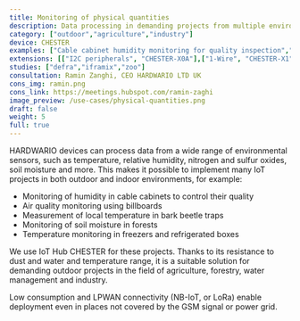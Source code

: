 ```yaml
---
title: Monitoring of physical quantities
description: Data processing in demanding projects from multiple environmental sensor inputs, e.g. temperature, relative air humidity, NOx and SOx gas, soil moisture, and many more.
category: ["outdoor","agriculture","industry"]
device: CHESTER
examples: ["Cable cabinet humidity monitoring for quality inspection","Outdoor air quality sensors mounted on billboards","Local temperature sensing at bark beetle traps","Forest soil moisture monitoring"]
extensions: [["I2C peripherals", "CHESTER-X0A"],["1-Wire", "CHESTER-X1"]]
studies: ["defra","iframix","zoo"]
consultation: Ramin Zanghi, CEO HARDWARIO LTD UK
cons_img: ramin.png
cons_link: https://meetings.hubspot.com/ramin-zaghi
image_preview: /use-cases/physical-quantities.png
draft: false
weight: 5
full: true
---
```


HARDWARIO devices can process data from a wide range of environmental sensors, such as temperature, relative humidity, nitrogen and sulfur oxides, soil moisture and more. This makes it possible to implement many IoT projects in both outdoor and indoor environments, for example:

* Monitoring of humidity in cable cabinets to control their quality
* Air quality monitoring using billboards
* Measurement of local temperature in bark beetle traps
* Monitoring of soil moisture in forests
* Temperature monitoring in freezers and refrigerated boxes

We use IoT Hub CHESTER for these projects. Thanks to its resistance to dust and water and temperature range, it is a suitable solution for demanding outdoor projects in the field of agriculture, forestry, water management and industry.

Low consumption and LPWAN connectivity (NB-IoT, or LoRa) enable deployment even in places not covered by the GSM signal or power grid.